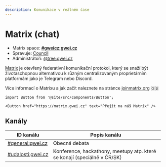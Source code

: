 ```yaml
---
description: Komunikace v reálném čase
---
```


# Matrix (chat)

* Matrix space: [**#gweicz:gwei.cz**](https://matrix.to/#/#gweicz:gwei.cz)
* Spravuje: [Council](../council/)
* Administrátoři: [@tree:gwei.cz](https://matrix.to/#/@tree:gwei.cz)

[Matrix](http://matrix.org/) je otevřený federativní komunikační protokol, který se snaží být životaschopnou alternativou k různým centralizovaným proprietárním platformám jako je Telegram nebo Discord.

Více informací o Matrixu a jak začít naleznete na stránce [joinmatrix.org](https://joinmatrix.org/) 🇬🇧

```mdx-code-block
import Button from '@site/src/components/Button';

<Button href="https://matrix.gwei.cz" text="Přejít na náš Matrix" />
```

## Kanály

| ID kanálu | Popis kanálu |
| --- | --- |
| [#general:gwei.cz](https://matrix.to/#/#general:gwei.cz) | Obecná debata |
| [#udalosti:gwei.cz](https://matrix.to/#/#udalosti:gwei.cz) | Konference, hackathony, meetupy atp. které se konají (speciálně v ČR/SK) |

